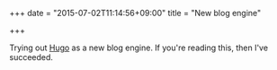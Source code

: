 +++
date = "2015-07-02T11:14:56+09:00"
title = "New blog engine"

+++

Trying out [Hugo](http://gohugo.io/) as a new blog engine.  If you're reading this, then I've succeeded.
